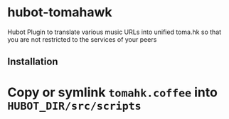 hubot-tomahawk
==============

Hubot Plugin to translate various music URLs into unified toma.hk so that you are not restricted to the services of your peers

Installation
------------

# Copy or symlink `tomahk.coffee` into `HUBOT_DIR/src/scripts`

